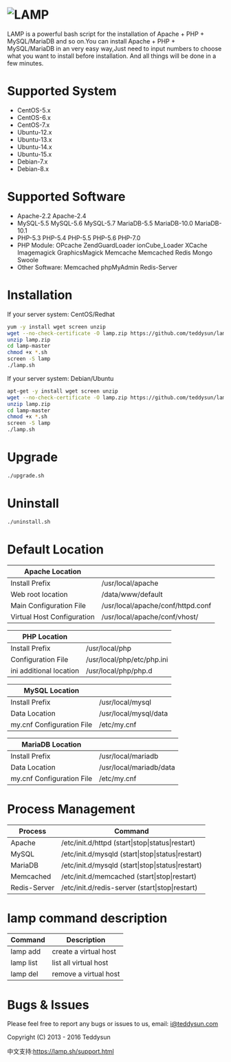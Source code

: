 ![LAMP](https://github.com/teddysun/lamp/raw/master/conf/lamp.gif)
===========
LAMP is a powerful bash script for the installation of Apache + PHP + MySQL/MariaDB and so on.You can install Apache + PHP + MySQL/MariaDB in an very easy way,Just need to input numbers to choose what you want to install before installation. And all things will be done in a few minutes.

Supported System
===============
* CentOS-5.x
* CentOS-6.x
* CentOS-7.x
* Ubuntu-12.x
* Ubuntu-13.x
* Ubuntu-14.x
* Ubuntu-15.x
* Debian-7.x
* Debian-8.x

Supported Software
==================
* Apache-2.2 Apache-2.4
* MySQL-5.5 MySQL-5.6 MySQL-5.7 MariaDB-5.5 MariaDB-10.0 MariaDB-10.1
* PHP-5.3 PHP-5.4 PHP-5.5 PHP-5.6 PHP-7.0
* PHP Module: OPcache ZendGuardLoader ionCube_Loader XCache Imagemagick GraphicsMagick Memcache Memcached Redis Mongo Swoole
* Other Software: Memcached phpMyAdmin Redis-Server

Installation
============
If your server system: CentOS/Redhat
```bash
yum -y install wget screen unzip
wget --no-check-certificate -O lamp.zip https://github.com/teddysun/lamp/archive/master.zip
unzip lamp.zip
cd lamp-master
chmod +x *.sh
screen -S lamp
./lamp.sh
```
If your server system: Debian/Ubuntu
```bash
apt-get -y install wget screen unzip
wget --no-check-certificate -O lamp.zip https://github.com/teddysun/lamp/archive/master.zip
unzip lamp.zip
cd lamp-master
chmod +x *.sh
screen -S lamp
./lamp.sh
```

Upgrade
============
```bash
./upgrade.sh
```

Uninstall
============
```bash
./uninstall.sh
```

Default Location
=============================
| Apache Location            |                                         |
|----------------------------|-----------------------------------------|
| Install Prefix             | /usr/local/apache                       |
| Web root location          | /data/www/default                       |
| Main Configuration File    | /usr/local/apache/conf/httpd.conf       |
| Virtual Host Configuration | /usr/local/apache/conf/vhost/           |

| PHP Location               |                                         |
|----------------------------|-----------------------------------------|
| Install Prefix             | /usr/local/php                          |
| Configuration File         | /usr/local/php/etc/php.ini              |
| ini additional location    | /usr/local/php/php.d                    |

| MySQL Location             |                                         |
|----------------------------|-----------------------------------------|
| Install Prefix             | /usr/local/mysql                        |
| Data Location              | /usr/local/mysql/data                   |
| my.cnf Configuration File  | /etc/my.cnf                             |

| MariaDB Location           |                                         |
|----------------------------|-----------------------------------------|
| Install Prefix             | /usr/local/mariadb                      |
| Data Location              | /usr/local/mariadb/data                 |
| my.cnf Configuration File  | /etc/my.cnf                             |

Process Management
==================
| Process     | Command                                                 |
|-------------|---------------------------------------------------------|
| Apache      | /etc/init.d/httpd  (start\|stop\|status\|restart)       |
| MySQL       | /etc/init.d/mysqld (start\|stop\|status\|restart)       |
| MariaDB     | /etc/init.d/mysqld (start\|stop\|status\|restart)       |
| Memcached   | /etc/init.d/memcached (start\|stop\|restart)            |
| Redis-Server| /etc/init.d/redis-server (start\|stop\|restart)         |

lamp command description
=======================
| Command    | Description                     |
|------------|---------------------------------|
| lamp add   | create a virtual host           |
| lamp list  | list all virtual host           |
| lamp del   | remove a virtual host           |

Bugs & Issues
=============
Please feel free to report any bugs or issues to us, email: i@teddysun.com

Copyright (C) 2013 - 2016 Teddysun

中文支持:https://lamp.sh/support.html
